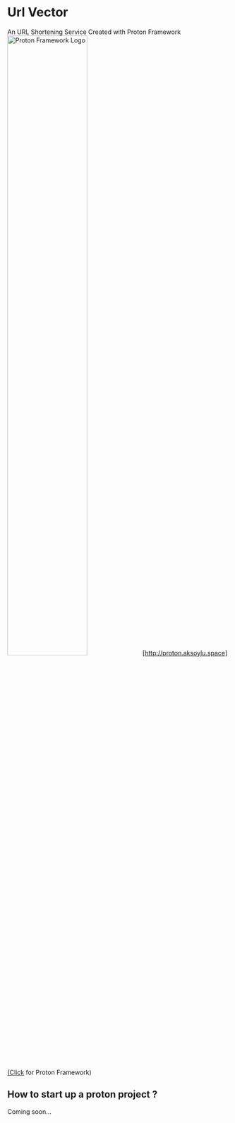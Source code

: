 
# Url Vector
An URL Shortening Service Created with Proton Framework <br>
<img src="http://proton.aksoylu.space/view/assets/img/logo.png" alt="Proton Framework Logo" width="60%"/>
[http://proton.aksoylu.space](Click for Proton Framework)

## How to start up a proton project ?
Coming soon...